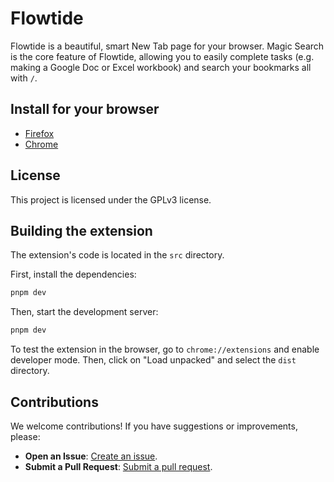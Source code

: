 # Flowtide

Flowtide is a beautiful, smart New Tab page for your browser. Magic Search is the core feature of Flowtide, allowing you to easily complete tasks (e.g. making a Google Doc or Excel workbook) and search your bookmarks all with `/`.

## Install for your browser

- [Firefox](https://addons.mozilla.org/en-US/firefox/addon/flowtide-new-tab/)
- [Chrome](https://chromewebstore.google.com/detail/flowtide-beautiful-new-ta/fpdjjjmglibdjocjpcchgkbakeelaghm)

## License

This project is licensed under the GPLv3 license.

## Building the extension

The extension's code is located in the `src` directory.

First, install the dependencies:

```bash
pnpm dev
```

Then, start the development server:

```bash
pnpm dev
```

To test the extension in the browser, go to `chrome://extensions` and enable developer mode. Then, click on "Load unpacked" and select the `dist` directory.

## Contributions

We welcome contributions! If you have suggestions or improvements, please:

- **Open an Issue**: [Create an issue](https://github.com/Thingbomb/Flowtide/issues).
- **Submit a Pull Request**: [Submit a pull request](https://github.com/Thingbomb/Flowtide/pulls).
